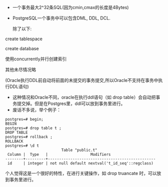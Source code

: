 - 一个事务最大2^32条SQL(因为cmin,cmax的长度是4Bytes)
- PostgreSQL一个事务中可以包含DML, DDL, DCL.
  
  除了以下:
  
create tablespace

create database


使用concurrently并行创建索引

其他未尽情况略

(Oracle执行DDL前自动将前面的未提交的事务提交,所以Oracle不支持在事务中执行DDL语句)

- 这种情况和Oracle不同，oracle在执行ddl语句（如 drop table）会自动把事务提交掉。但是在Postgres里，ddl可以放到事务里进行。
- 废话不多说，举个例子：

```
postgres=# begin;
BEGIN
postgres=# drop table t ;
DROP TABLE
postgres=# rollback ;
ROLLBACK
postgres=# \d t
                         Table "public.t"
 Column |  Type   |                   Modifiers                    
--------+---------+------------------------------------------------
 id     | integer | not null default nextval('t_id_seq'::regclass)
```

个人觉得这是一个很好的特性，在进行关键操作，如 drop truancate 时，可以放到事务里进行。
